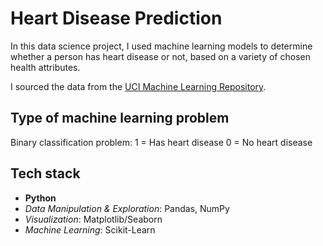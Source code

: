 # Heart Disease Prediction

In this data science project, I used machine learning models to determine
whether a person has heart disease or not, based on a variety of chosen
health attributes.

I sourced the data from the [UCI Machine Learning
Repository](https://archive.ics.uci.edu/ml/datasets/Heart+Disease).


## Type of machine learning problem

Binary classification problem:
1 = Has heart disease
0 = No heart disease

## Tech stack

* **Python**
* _Data Manipulation & Exploration_: Pandas, NumPy
* _Visualization_: Matplotlib/Seaborn
* _Machine Learning_: Scikit-Learn
